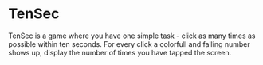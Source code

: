 # TenSec
TenSec is a game where you have one simple task - click as many times as possible within ten seconds. For every click a colorfull and falling number shows up, display the number of times you have tapped the screen. 
